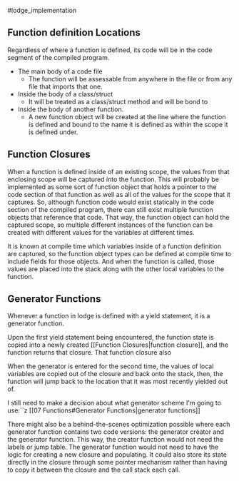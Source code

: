 #lodge_implementation 

## Function definition Locations

Regardless of where a function is defined, its code will be in the code segment of the compiled program.

* The main body of a code file
	* The function will be assessable from anywhere in the file or from any file that imports that one. 
* Inside the body of a class/struct
	* It will be treated as a class/struct method and will be bond to 
* Inside the body of another function.
	* A new function object will be created at the line where the function is defined and bound to the name it is defined as within the scope it is defined under. 



## Function Closures

When a function is defined inside of an existing scope, the values from that enclosing scope will be captured into the function. This will probably be implemented as some sort of function object that holds a pointer to the code section of that function as well as all of the values for the scope that it captures. So, although function code would exist statically in the code section of the compiled program, there can still exist multiple function objects that reference that code. That way, the function object can hold the captured scope, so multiple different instances of the function can be created with different values for the variables at different times.

It is known at compile time which variables inside of a function definition are captured, so the function object types can be defined at compile time to include fields for those objects. And when the function is called, those values are placed into the stack along with the other local variables to the function.


## Generator Functions
Whenever a function in lodge is defined with a yield statement, it is a generator function.


Upon the first yield statement being encountered, the function state is copied into a newly created [[Function Closures|function closure]], and the function returns that closure. That function closure also 


When the generator is entered for the second time, the values of local variables are copied out of the closure and back onto the stack, then, the function will jump back to the location that it was most recently yielded out of.


I still need to make a decision about what generator scheme I'm going to use:``z [[07 Functions#Generator Functions|generator functions]]



There might also be a behind-the-scenes optimization possible where each generator function contains two code versions: the generator creator and the generator function. This way, the creator function would not need the labels or jump table. The generator function would not need to have the logic for creating a new closure and populating. It could also  store its state directly in the closure through some pointer mechanism rather than having to copy it between the closure and the call stack each call. 
